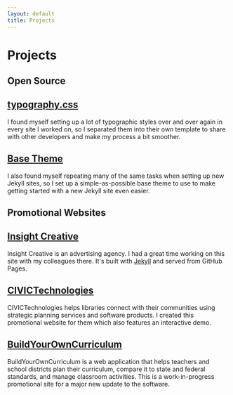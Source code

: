 ```yaml
---
layout: default
title: Projects
---
```


# Projects

## Open Source

## [typography.css](http://github.com/kmcgillivray/typography.css)

I found myself setting up a lot of typographic styles over and over again in every site I worked on, so I separated them into their own template to share with other developers and make my process a bit smoother.

## [Base Theme](http://github.com/kmcgillivray/base-theme)

I also found myself repeating many of the same tasks when setting up new Jekyll sites, so I set up a simple-as-possible base theme to use to make getting started with a new Jekyll site even easier.

## Promotional Websites

## [Insight Creative](http://insightcreative.com)

Insight Creative is an advertising agency. I had a great time working on this site with my colleagues there. It's built with [Jekyll](http://jekyllrb.com) and served from GitHub Pages.

## [CIVICTechnologies](http://civictechnologies.com)

CIVICTechnologies helps libraries connect with their communities using strategic planning services and software products. I created this promotional website for them which also features an interactive demo.

## [BuildYourOwnCurriculum](http://insightcreative.info/byoc) 

BuildYourOwnCurriculum is a web application that helps teachers and school districts plan their curriculum, compare it to state and federal standards, and manage classroom activities. This is a work-in-progress promotional site for a major new update to the software.